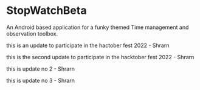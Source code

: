 # StopWatchBeta
 An Android based application for a funky themed Time management and observation toolbox.

this is an update to participate in the hactober fest 2022 - Shrarn

this is the second update to participate in the hacktober fest 2022 - Shrarn

this is update no 2 - Shrarn

this is update no 3 - Shrarn
